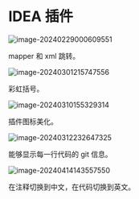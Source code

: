 # IDEA 插件

![image-20240229000609551](https://csnotes.oss-cn-beijing.aliyuncs.com/photos/image-20240229000609551.png)

mapper 和 xml 跳转。

![image-20240301215747556](https://csnotes.oss-cn-beijing.aliyuncs.com/photos/image-20240301215747556.png)

彩虹括号。

![image-20240310155329314](https://csnotes.oss-cn-beijing.aliyuncs.com/photos/image-20240310155329314.png)

插件图标美化。

![image-20240312232647325](https://csnotes.oss-cn-beijing.aliyuncs.com/photos/image-20240312232647325.png)

能够显示每一行代码的 git 信息。

![image-20240414143557550](https://csnotes.oss-cn-beijing.aliyuncs.com/photos/image-20240414143557550.png)

在注释切换到中文，在代码切换到英文。